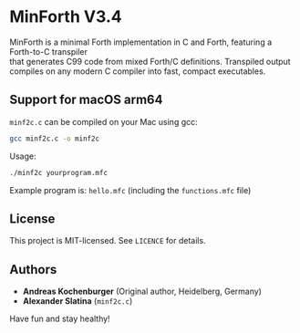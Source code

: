 # MinForth V3.4

MinForth is a minimal Forth implementation in C and Forth, featuring a Forth-to-C transpiler  
that generates C99 code from mixed Forth/C definitions. Transpiled output compiles on any modern C compiler into fast, compact executables.

## Support for macOS arm64

`minf2c.c` can be compiled on your Mac using gcc:

```bash
gcc minf2c.c -o minf2c
````

Usage: 
```bash
./minf2c yourprogram.mfc
```

Example program is: `hello.mfc` (including the `functions.mfc` file)

## License

This project is MIT-licensed. See `LICENCE` for details.

## Authors

- **Andreas Kochenburger** (Original author, Heidelberg, Germany)  
- **Alexander Slatina** (`minf2c.c`)  

Have fun and stay healthy!